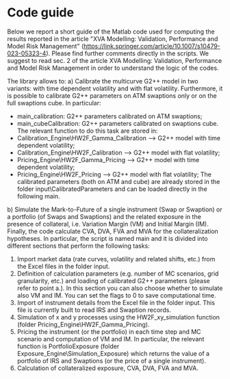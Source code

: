 # Code guide 
Below we report a short guide of the Matlab code used for computing the results reported in the article "XVA Modelling: Validation, Performance and Model Risk Management" (https://link.springer.com/article/10.1007/s10479-023-05323-4). Please find further comments directly in the scripts.
We suggest to read sec. 2 of the article XVA Modelling: Validation, Performance and Model Risk Management in order to understand the logic of the codes.

The library allows to:
a) Calibrate the multicurve G2++ model in two variants: with time dependent volatility and with flat volatility. Furthermore, it is possible to calibrate G2++ parameters on ATM swaptions only or on the full swaptions cube. In particular:
  - main_calibration: G2++ parameters calibrated on ATM swaptions;
  - main_cubeCalibration: G2++ parameters calibrated on swaptions cube.
The relevant function to do this task are stored in: 
  - Calibration_Engine\HW2F_Gamma_Calibration --> G2++ model with time dependent volatility;
  - Calibration_Engine\HW2F_Calibration --> G2++ model with flat volatility;
  - Pricing_Engine\HW2F_Gamma_Pricing --> G2++ model with time dependent volatility;
  - Pricing_Engine\HW2F_Pricing --> G2++ model with flat volatility;
The calibrated parameters (both on ATM and cube) are already stored in the folder input\CalibratedParameters and can be loaded directly in the following main. 

b) Simulate the Mark-to-Future of a single instrument (Swap or Swaption) or a portfolio (of Swaps and Swaptions) and the related exposure in the presence of collateral, i.e. Variation Margin (VM) and Initial Margin (IM). Finally, the code calculate CVA, DVA, FVA and MVA for the collateralization hypotheses. In particular, the script is named main and it is divided into different sections that perform the following tasks:
  1) Import market data (rate curves, volatility and related shifts, etc.) from the Excel files in the folder input.
  2) Definition of calculation parameters (e.g. number of MC scenarios, grid granularity, etc.) and loading of calibrated G2++ parameters (please refer to point a.). In this section you can also choose whether to simulate also VM and IM. You can set the flags to 0 to save computational time.
  3) Import of instrument details from the Excel file in the folder input. This file is currently built to read IRS and Swaption records.
  4) Simulation of x and y processes using the HW2F_xy_simulation function (folder Pricing_Engine\HW2F_Gamma_Pricing).
  5) Pricing the instrument (or the portfolio) in each time step and MC scenario and computation of VM and IM. In particular, the relevant function is PortfolioExposure (folder Exposure_Engine\Simulation_Exposure) which returns the value of a portfolio of IRS and Swaptions (or the price of a 
     single instrument).
  6) Calculation of collateralized exposure, CVA, DVA, FVA and MVA.

